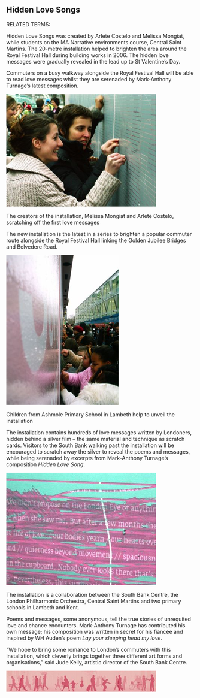 ## Hidden Love Songs

RELATED TERMS: 

Hidden Love Songs was created by Arlete Costelo and Melissa Mongiat, while students on the MA Narrative environments course, Central Saint Martins. The 20-metre installation helped to brighten the area around the Royal Festival Hall during building works in 2006. The hidden love messages were gradually revealed in the lead up to St Valentine’s Day.


Commuters on a busy walkway alongside the Royal Festival Hall will be able to read love messages whilst they are serenaded by Mark-Anthony Turnage’s latest composition.



![HLS1](HLS1.jpg)
 
The creators of the installation, Melissa Mongiat and Arlete Costelo, scratching off the first love messages

The new installation is the latest in a series to brighten a popular commuter route alongside the Royal Festival Hall linking the Golden Jubilee Bridges and Belvedere Road.

![HLS2](HLS2.jpg)
 
Children from Ashmole Primary School in Lambeth help to unveil the installation

The installation contains hundreds of love messages written by Londoners, hidden behind a silver film – the same material and technique as scratch cards. Visitors to the South Bank walking past the installation will be encouraged to scratch away the silver to reveal the poems and messages, while being serenaded by excerpts from Mark-Anthony Turnage’s composition _Hidden Love Song_.

![HLS3](HLS3.jpg)

The installation is a collaboration between the South Bank Centre, the London Philharmonic Orchestra, Central Saint Martins and two primary schools in Lambeth and Kent.

Poems and messages, some anonymous, tell the true stories of unrequited love and chance encounters. Mark-Anthony Turnage has contributed his own message; his composition was written in secret for his fiancée and inspired by WH Auden’s poem _Lay your sleeping head my love_.

“We hope to bring some romance to London’s commuters with this installation, which cleverly brings together three different art forms and organisations,” said Jude Kelly, artistic director of the South Bank Centre.

![HLS4](HLS4.jpg)

